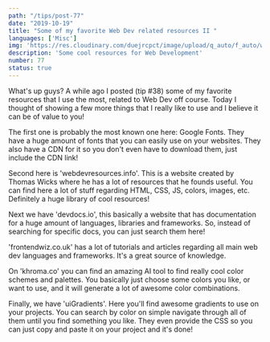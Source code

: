 ```yaml
---
path: "/tips/post-77"
date: "2019-10-19"
title: "Some of my favorite Web Dev related resources II "
languages: ['Misc']
img: 'https://res.cloudinary.com/duejrcpct/image/upload/q_auto/f_auto/w_1000/v1587031467/tips/77-1_xjuqai.png'
description: 'Some cool resources for Web Development'
number: 77
status: true
---
```


What's up guys?
A while ago I posted (tip #38) some of my favorite resources that I use the most, related to Web Dev off course. Today I thought of showing a few more things that I really like to use and I believe it can be of value to you!

The first one is probably the most known one here: Google Fonts. They have a huge amount of fonts that you can easily use on your websites. They also have a CDN for it so you don't even have to download them, just include the CDN link!

Second here is 'webdevresources.info'. This is a website created by Thomas Wicks where he has a lot of resources that he founds useful. You can find here a lot of stuff regarding HTML, CSS, JS, colors, images, etc. Definitely a huge library of cool resources!

Next we have 'devdocs.io', this basically a website that has documentation for a huge amount of languages, libraries and frameworks. So, instead of searching for specific docs, you can just search them here!

'frontendwiz.co.uk' has a lot of tutorials and articles regarding all main web dev languages and frameworks. It's a great source of knowledge.

On 'khroma.co' you can find an amazing AI tool to find really cool color schemes and palettes. You basically just choose some colors you like, or want to use, and it will generate a lot of awesome color combinations.

Finally, we have 'uiGradients'. Here you'll find awesome gradients to use on your projects. You can search by color on simple navigate through all of them until you find something you like. They even provide the CSS so you can just copy and paste it on your project and it's done!